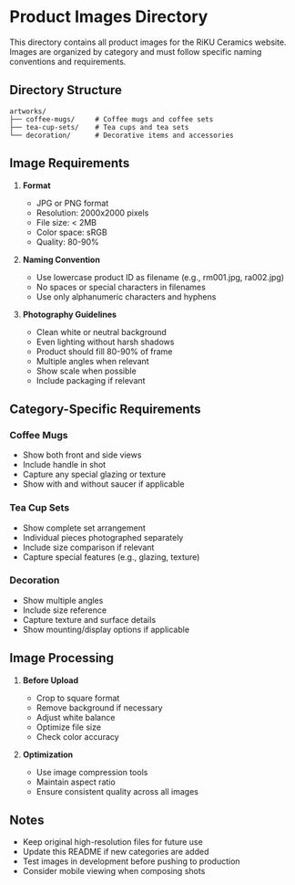 # Product Images Directory

This directory contains all product images for the RiKU Ceramics website. Images are organized by category and must follow specific naming conventions and requirements.

## Directory Structure

```
artworks/
├── coffee-mugs/     # Coffee mugs and coffee sets
├── tea-cup-sets/    # Tea cups and tea sets
└── decoration/      # Decorative items and accessories
```

## Image Requirements

1. **Format**
   - JPG or PNG format
   - Resolution: 2000x2000 pixels
   - File size: < 2MB
   - Color space: sRGB
   - Quality: 80-90%

2. **Naming Convention**
   - Use lowercase product ID as filename (e.g., rm001.jpg, ra002.jpg)
   - No spaces or special characters in filenames
   - Use only alphanumeric characters and hyphens

3. **Photography Guidelines**
   - Clean white or neutral background
   - Even lighting without harsh shadows
   - Product should fill 80-90% of frame
   - Multiple angles when relevant
   - Show scale when possible
   - Include packaging if relevant

## Category-Specific Requirements

### Coffee Mugs
- Show both front and side views
- Include handle in shot
- Capture any special glazing or texture
- Show with and without saucer if applicable

### Tea Cup Sets
- Show complete set arrangement
- Individual pieces photographed separately
- Include size comparison if relevant
- Capture special features (e.g., glazing, texture)

### Decoration
- Show multiple angles
- Include size reference
- Capture texture and surface details
- Show mounting/display options if applicable

## Image Processing

1. **Before Upload**
   - Crop to square format
   - Remove background if necessary
   - Adjust white balance
   - Optimize file size
   - Check color accuracy

2. **Optimization**
   - Use image compression tools
   - Maintain aspect ratio
   - Ensure consistent quality across all images

## Notes

- Keep original high-resolution files for future use
- Update this README if new categories are added
- Test images in development before pushing to production
- Consider mobile viewing when composing shots 